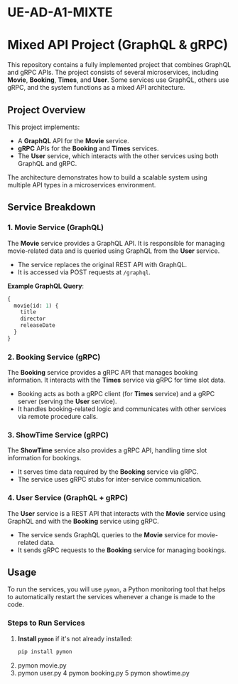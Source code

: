 # UE-AD-A1-MIXTE
# Mixed API Project (GraphQL & gRPC)

This repository contains a fully implemented project that combines GraphQL and gRPC APIs. The project consists of several microservices, including **Movie**, **Booking**, **Times**, and **User**. Some services use GraphQL, others use gRPC, and the system functions as a mixed API architecture.

## Project Overview

This project implements:
- A **GraphQL** API for the **Movie** service.
- **gRPC** APIs for the **Booking** and **Times** services.
- The **User** service, which interacts with the other services using both GraphQL and gRPC.

The architecture demonstrates how to build a scalable system using multiple API types in a microservices environment.

## Service Breakdown

### 1. Movie Service (GraphQL)

The **Movie** service provides a GraphQL API. It is responsible for managing movie-related data and is queried using GraphQL from the **User** service.

- The service replaces the original REST API with GraphQL.
- It is accessed via POST requests at `/graphql`.

**Example GraphQL Query**:
```graphql
{
  movie(id: 1) {
    title
    director
    releaseDate
  }
}
```
### 2. Booking Service (gRPC)

The **Booking** service provides a gRPC API that manages booking information. It interacts with the **Times** service via gRPC for time slot data.

- Booking acts as both a gRPC client (for **Times** service) and a gRPC server (serving the **User** service).
- It handles booking-related logic and communicates with other services via remote procedure calls.

### 3. ShowTime Service (gRPC)

The **ShowTime** service also provides a gRPC API, handling time slot information for bookings.

- It serves time data required by the **Booking** service via gRPC.
- The service uses gRPC stubs for inter-service communication.
### 4. User Service (GraphQL + gRPC)

The **User** service is a REST API that interacts with the **Movie** service using GraphQL and with the **Booking** service using gRPC.

- The service sends GraphQL queries to the **Movie** service for movie-related data.
- It sends gRPC requests to the **Booking** service for managing bookings.

## Usage

To run the services, you will use `pymon`, a Python monitoring tool that helps to automatically restart the services whenever a change is made to the code.

### Steps to Run Services

1. **Install `pymon`** if it's not already installed:
   ```bash
   pip install pymon

2. pymon movie.py
3. pymon user.py
4  pymon booking.py
5  pymon showtime.py


